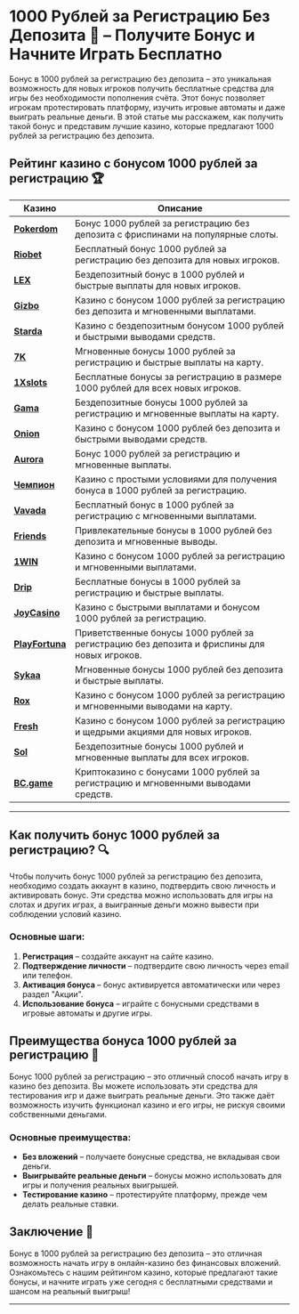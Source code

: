 # 1000 Рублей за Регистрацию Без Депозита 🎁 – Получите Бонус и Начните Играть Бесплатно

Бонус в 1000 рублей за регистрацию без депозита – это уникальная возможность для новых игроков получить бесплатные средства для игры без необходимости пополнения счёта. Этот бонус позволяет игрокам протестировать платформу, изучить игровые автоматы и даже выиграть реальные деньги. В этой статье мы расскажем, как получить такой бонус и представим лучшие казино, которые предлагают 1000 рублей за регистрацию без депозита.

## Рейтинг казино с бонусом 1000 рублей за регистрацию 🏆

| Казино             | Описание                                                                                  |
|--------------------|-------------------------------------------------------------------------------------------|
| [**Pokerdom**](https://brandplay.link/4k77v2yx)      | Бонус 1000 рублей за регистрацию без депозита с фриспинами на популярные слоты.           |
| [**Riobet**](https://brandplay.link/7xBLTPyj)        | Бесплатный бонус 1000 рублей за регистрацию без депозита для новых игроков.                |
| [**LEX**](https://brandplay.link/zW4hdDFV)           | Бездепозитный бонус в 1000 рублей и быстрые выплаты для новых игроков.                    |
| [**Gizbo**](https://brandplay.link/bprXw4YV)         | Казино с бонусом 1000 рублей за регистрацию без депозита и мгновенными выплатами.          |
| [**Starda**](https://brandplay.link/fB7xwRFL)        | Казино с бездепозитным бонусом 1000 рублей и быстрыми выводами средств.                   |
| [**7K**](https://brandplay.link/BvQyFShp)            | Мгновенные бонусы 1000 рублей за регистрацию и быстрые выплаты на карту.                  |
| [**1Xslots**](https://brandplay.link/hSB1khtr)       | Бесплатные бонусы за регистрацию в размере 1000 рублей для всех новых игроков.             |
| [**Gama**](https://brandplay.link/j6NMKsDz)          | Бездепозитные бонусы 1000 рублей за регистрацию и мгновенные выплаты на карту.            |
| [**Onion**](https://brandplay.link/zBGRVpQ9)         | Казино с бонусом 1000 рублей без депозита и быстрыми выводами средств.                    |
| [**Aurora**](https://10trafic-stat2.com/click/668546556bcc6313411604bd/6766/13032/subaccount)        | Бонус 1000 рублей за регистрацию и мгновенные выплаты.                                  |
| [**Чемпион**](https://temon-gter.cfd/go/lRq?p80412p304504pcc44t17455)       | Казино с простыми условиями для получения бонуса в 1000 рублей за регистрацию.           |
| [**Vavada**](https://vavadapartner.pro/?promo=ea5c9275-6854-4505-94fc-95ab18221945-linkb2)        | Бесплатный бонус в 1000 рублей за регистрацию с мгновенными выплатами.                   |
| [**Friends**](https://gofriends.run/linkb2)       | Привлекательные бонусы в 1000 рублей без депозита и мгновенные выводы.                   |
| [**1WIN**](https://brandplay.link/smXVpBbG)          | Казино с бонусом 1000 рублей за регистрацию и мгновенными выплатами.                     |
| [**Drip**](https://drp-ircp01.com/c07e6a3db)          | Бесплатные бонусы в 1000 рублей за регистрацию и быстрые выплаты.                        |
| [**JoyCasino**](https://rpc30.call2me.pro/?/ru/registration?apkpop=0&partner=p24970p3291217pc98f)     | Казино с быстрыми выплатами и бонусом 1000 рублей за регистрацию.                       |
| [**PlayFortuna**](https://fortunapromo.net/alt/playfortuna/registration?0dc4a9362a71feb7e3f165fb8e766f70)   | Приветственные бонусы 1000 рублей за регистрацию без депозита и фриспины для новых игроков. |
| [**Sykaa**](https://s-two-way.com/?source=linkb2&pid=30697)         | Мгновенные бонусы 1000 рублей без депозита и быстрые выплаты.                            |
| [**Rox**](https://rox-pvwfpjgcxe.com/cb1ee18a5)           | Казино с бонусом 1000 рублей за регистрацию и мгновенными выводами на карту.             |
| [**Fresh**](https://fresh-eumwkxwao.com/c3f7b485d)         | Казино с бонусом 1000 рублей за регистрацию и щедрыми акциями для новых игроков.         |
| [**Sol**](https://sol-mmtdzfbaco.com/cb2415bca)           | Бездепозитные бонусы 1000 рублей и мгновенные выплаты для всех игроков.                  |
| [**BC.game**](https://partnerbcgame.com/dcc53d441)        | Криптоказино с бонусами 1000 рублей за регистрацию и мгновенными выводами средств.       |

---

## Как получить бонус 1000 рублей за регистрацию? 🔍

Чтобы получить бонус 1000 рублей за регистрацию без депозита, необходимо создать аккаунт в казино, подтвердить свою личность и активировать бонус. Эти средства можно использовать для игры на слотах и других играх, а выигранные деньги можно вывести при соблюдении условий казино.

### Основные шаги:

1. **Регистрация** – создайте аккаунт на сайте казино.
2. **Подтверждение личности** – подтвердите свою личность через email или телефон.
3. **Активация бонуса** – бонус активируется автоматически или через раздел "Акции".
4. **Использование бонуса** – играйте с бонусными средствами в игровые автоматы и другие игры.

## Преимущества бонуса 1000 рублей за регистрацию 🌟

Бонус 1000 рублей за регистрацию – это отличный способ начать игру в казино без депозита. Вы можете использовать эти средства для тестирования игр и даже выиграть реальные деньги. Это также даёт возможность изучить функционал казино и его игры, не рискуя своими собственными деньгами.

### Основные преимущества:

- **Без вложений** – получаете бонусные средства, не вкладывая свои деньги.
- **Выигрывайте реальные деньги** – бонусы можно использовать для игры и получения реальных выигрышей.
- **Тестирование казино** – протестируйте платформу, прежде чем делать реальные ставки.

## Заключение 🎲

Бонус в 1000 рублей за регистрацию без депозита – это отличная возможность начать игру в онлайн-казино без финансовых вложений. Ознакомьтесь с нашим рейтингом казино, которые предлагают такие бонусы, и начните играть уже сегодня с бесплатными средствами и шансом на реальный выигрыш!

---

